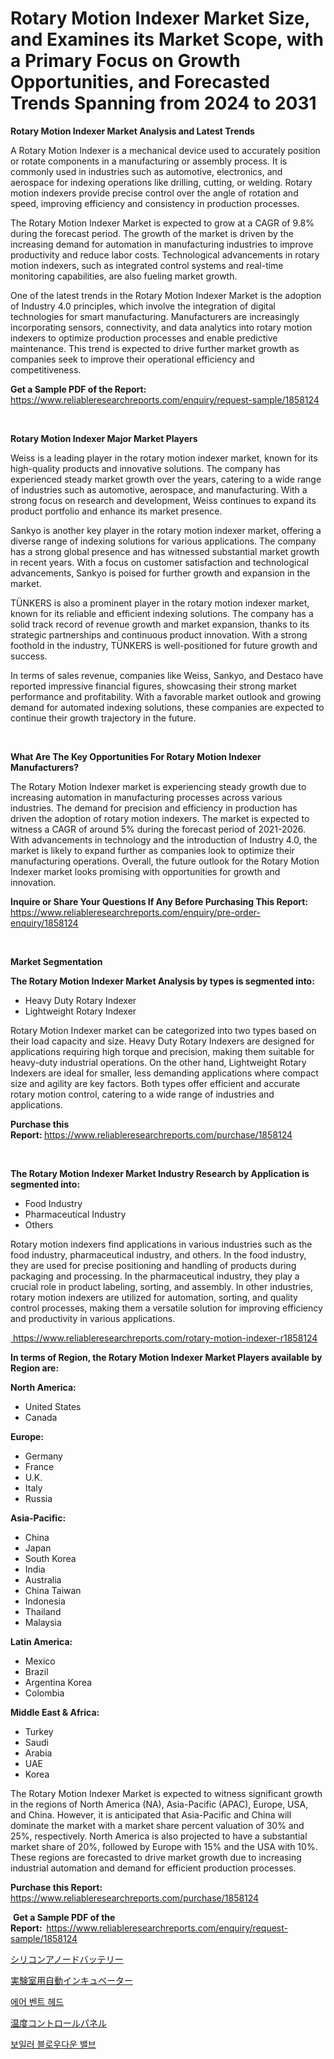 <p><h1>Rotary Motion Indexer Market Size, and Examines its Market Scope, with a Primary Focus on Growth Opportunities, and Forecasted Trends Spanning from 2024 to 2031</h1></p><p><strong>Rotary Motion Indexer Market Analysis and Latest Trends</strong></p>
<p><p>A Rotary Motion Indexer is a mechanical device used to accurately position or rotate components in a manufacturing or assembly process. It is commonly used in industries such as automotive, electronics, and aerospace for indexing operations like drilling, cutting, or welding. Rotary motion indexers provide precise control over the angle of rotation and speed, improving efficiency and consistency in production processes.</p><p>The Rotary Motion Indexer Market is expected to grow at a CAGR of 9.8% during the forecast period. The growth of the market is driven by the increasing demand for automation in manufacturing industries to improve productivity and reduce labor costs. Technological advancements in rotary motion indexers, such as integrated control systems and real-time monitoring capabilities, are also fueling market growth.</p><p>One of the latest trends in the Rotary Motion Indexer Market is the adoption of Industry 4.0 principles, which involve the integration of digital technologies for smart manufacturing. Manufacturers are increasingly incorporating sensors, connectivity, and data analytics into rotary motion indexers to optimize production processes and enable predictive maintenance. This trend is expected to drive further market growth as companies seek to improve their operational efficiency and competitiveness.</p></p>
<p><strong>Get a Sample PDF of the Report:&nbsp;</strong> <a href="https://www.reliableresearchreports.com/enquiry/request-sample/1858124">https://www.reliableresearchreports.com/enquiry/request-sample/1858124</a></p>
<p>&nbsp;</p>
<p><strong>Rotary Motion Indexer Major Market Players</strong></p>
<p><p>Weiss is a leading player in the rotary motion indexer market, known for its high-quality products and innovative solutions. The company has experienced steady market growth over the years, catering to a wide range of industries such as automotive, aerospace, and manufacturing. With a strong focus on research and development, Weiss continues to expand its product portfolio and enhance its market presence.</p><p>Sankyo is another key player in the rotary motion indexer market, offering a diverse range of indexing solutions for various applications. The company has a strong global presence and has witnessed substantial market growth in recent years. With a focus on customer satisfaction and technological advancements, Sankyo is poised for further growth and expansion in the market.</p><p>TÜNKERS is also a prominent player in the rotary motion indexer market, known for its reliable and efficient indexing solutions. The company has a solid track record of revenue growth and market expansion, thanks to its strategic partnerships and continuous product innovation. With a strong foothold in the industry, TÜNKERS is well-positioned for future growth and success.</p><p>In terms of sales revenue, companies like Weiss, Sankyo, and Destaco have reported impressive financial figures, showcasing their strong market performance and profitability. With a favorable market outlook and growing demand for automated indexing solutions, these companies are expected to continue their growth trajectory in the future.</p></p>
<p>&nbsp;</p>
<p><strong>What Are The Key Opportunities For Rotary Motion Indexer Manufacturers?</strong></p>
<p><p>The Rotary Motion Indexer market is experiencing steady growth due to increasing automation in manufacturing processes across various industries. The demand for precision and efficiency in production has driven the adoption of rotary motion indexers. The market is expected to witness a CAGR of around 5% during the forecast period of 2021-2026. With advancements in technology and the introduction of Industry 4.0, the market is likely to expand further as companies look to optimize their manufacturing operations. Overall, the future outlook for the Rotary Motion Indexer market looks promising with opportunities for growth and innovation.</p></p>
<p><strong>Inquire or Share Your Questions If Any Before Purchasing This Report:</strong> <a href="https://www.reliableresearchreports.com/enquiry/pre-order-enquiry/1858124">https://www.reliableresearchreports.com/enquiry/pre-order-enquiry/1858124</a></p>
<p>&nbsp;</p>
<p><strong>Market Segmentation</strong></p>
<p><strong>The Rotary Motion Indexer Market Analysis by types is segmented into:</strong></p>
<p><ul><li>Heavy Duty Rotary Indexer</li><li>Lightweight Rotary Indexer</li></ul></p>
<p><p>Rotary Motion Indexer market can be categorized into two types based on their load capacity and size. Heavy Duty Rotary Indexers are designed for applications requiring high torque and precision, making them suitable for heavy-duty industrial operations. On the other hand, Lightweight Rotary Indexers are ideal for smaller, less demanding applications where compact size and agility are key factors. Both types offer efficient and accurate rotary motion control, catering to a wide range of industries and applications.</p></p>
<p><strong>Purchase this Report:&nbsp;</strong><a href="https://www.reliableresearchreports.com/purchase/1858124">https://www.reliableresearchreports.com/purchase/1858124</a></p>
<p>&nbsp;</p>
<p><strong>The Rotary Motion Indexer Market Industry Research by Application is segmented into:</strong></p>
<p><ul><li>Food Industry</li><li>Pharmaceutical Industry</li><li>Others</li></ul></p>
<p><p>Rotary motion indexers find applications in various industries such as the food industry, pharmaceutical industry, and others. In the food industry, they are used for precise positioning and handling of products during packaging and processing. In the pharmaceutical industry, they play a crucial role in product labeling, sorting, and assembly. In other industries, rotary motion indexers are utilized for automation, sorting, and quality control processes, making them a versatile solution for improving efficiency and productivity in various applications.</p></p>
<p><a href="https://www.reliableresearchreports.com/rotary-motion-indexer-r1858124">&nbsp;https://www.reliableresearchreports.com/rotary-motion-indexer-r1858124</a></p>
<p><strong>In terms of Region, the Rotary Motion Indexer Market Players available by Region are:</strong></p>
<p>
    <p> <strong> North America: </strong>
        <ul>
            <li>United States</li>
            <li>Canada</li>
        </ul>
        </p> 
    <p> <strong> Europe: </strong>
        <ul>
            <li>Germany</li>
            <li>France</li>
            <li>U.K.</li>
            <li>Italy</li>
            <li>Russia</li>
        </ul>
        </p> 
    <p> <strong> Asia-Pacific: </strong>
        <ul>
            <li>China</li>
            <li>Japan</li>
            <li>South Korea</li>
            <li>India</li>
            <li>Australia</li>
            <li>China Taiwan</li>
            <li>Indonesia</li>
            <li>Thailand</li>
            <li>Malaysia</li>
        </ul>
        </p> 
    <p> <strong> Latin America: </strong>
        <ul>
            <li>Mexico</li>
            <li>Brazil</li>
            <li>Argentina Korea</li>
            <li>Colombia</li>
        </ul>
        </p> 
    <p> <strong> Middle East & Africa: </strong>
        <ul>
            <li>Turkey</li>
            <li>Saudi</li>
            <li>Arabia</li>
            <li>UAE</li>
            <li>Korea</li>
        </ul>
    </p>
    </p>
<p><p>The Rotary Motion Indexer Market is expected to witness significant growth in the regions of North America (NA), Asia-Pacific (APAC), Europe, USA, and China. However, it is anticipated that Asia-Pacific and China will dominate the market with a market share percent valuation of 30% and 25%, respectively. North America is also projected to have a substantial market share of 20%, followed by Europe with 15% and the USA with 10%. These regions are forecasted to drive market growth due to increasing industrial automation and demand for efficient production processes.</p></p>
<p><strong>Purchase this Report: </strong><a href="https://www.reliableresearchreports.com/purchase/1858124">https://www.reliableresearchreports.com/purchase/1858124</a></p>
<p>&nbsp;<strong>Get a Sample PDF of the Report:&nbsp;&nbsp;</strong><a href="https://www.reliableresearchreports.com/enquiry/request-sample/1858124">https://www.reliableresearchreports.com/enquiry/request-sample/1858124</a></p>
<p><strong></strong></p>
<p><p><a href="https://medium.com/@byroalenzuela76845/%E3%82%B7%E3%83%AA%E3%82%B3%E3%83%B3%E9%99%B0%E6%A5%B5%E3%83%90%E3%83%83%E3%83%86%E3%83%AA%E3%83%BC%E5%B8%82%E5%A0%B4%E3%81%AE%E3%83%88%E3%83%AC%E3%83%B3%E3%83%89%E3%81%A8%E5%B8%82%E5%A0%B4%E5%88%86%E6%9E%90%E3%81%AF-2024%E5%B9%B4%E3%81%8B%E3%82%892031%E5%B9%B4%E3%81%AE%E6%9C%9F%E9%96%93%E3%81%AB%E4%BA%88%E6%B8%AC%E3%81%95%E3%82%8C%E3%81%A6%E3%81%84%E3%81%BE%E3%81%99-7c99e70816ce">シリコンアノードバッテリー</a></p><p><a href="https://medium.com/@mad.jake/%E7%A0%94%E7%A9%B6%E5%AE%A4%E7%94%A8%E8%87%AA%E5%8B%95%E5%9F%B9%E9%A4%8A%E5%99%A8%E5%B8%82%E5%A0%B4-2031%E5%B9%B4%E3%81%BE%E3%81%A7%E3%81%AE%E6%88%90%E5%8A%9F%E3%81%99%E3%82%8B%E3%83%93%E3%82%B8%E3%83%8D%E3%82%B9%E6%88%A6%E7%95%A5%E3%81%AE%E9%8D%B5-860f67a0df07">実験室用自動インキュベーター</a></p><p><a href="https://github.com/Skyleitney456456/Market-Research-Report-List-1/blob/main/482327839530.md">에어 벤트 헤드</a></p><p><a href="https://github.com/LeanneBruen2023/Market-Research-Report-List-1/blob/main/188531642923.md">温度コントロールパネル</a></p><p><a href="https://github.com/vs10l4sfg5c/Market-Research-Report-List-1/blob/main/769522039529.md">보일러 블로우다운 밸브</a></p></p>